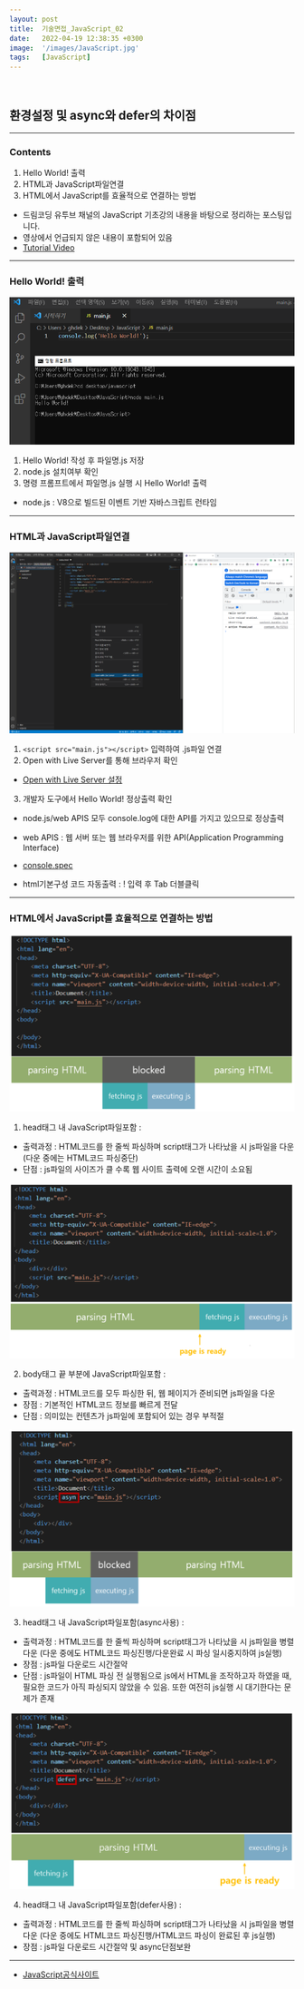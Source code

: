 ```yaml
---
layout: post
title:  기술면접_JavaScript_02
date:   2022-04-19 12:38:35 +0300
image:  '/images/JavaScript.jpg'
tags:   [JavaScript]
---
```

<br/>

## 환경설정 및 async와 defer의 차이점<br/>

___

### Contents <br/>
1. Hello World! 출력<br/>
2. HTML과 JavaScript파일연결<br/>
3. HTML에서 JavaScript를 효율적으로 연결하는 방법<br/>


* 드림코딩 유투브 채널의 JavaScript 기초강의 내용을 바탕으로 정리하는 포스팅입니다. <br/>
* 영상에서 언급되지 않은 내용이 포함되어 있음<br/>
* [Tutorial Video](https://www.youtube.com/watch?v=tJieVCgGzhs&list=PLv2d7VI9OotTVOL4QmPfvJWPJvkmv6h-2&index=2)<br/>

___

### Hello World! 출력<br/>
<img src="/images/Posting/JavaScript/09.png" alt="Project">

1. Hello World! 작성 후 파일명.js 저장<br/>
2. node.js 설치여부 확인<br/>
3. 명령 프롬프트에서 파일명.js 실행 시 Hello World! 출력<br/>

* node.js : V8으로 빌드된 이벤트 기반 자바스크립트 런타임<br/>

___

### HTML과 JavaScript파일연결<br/>
<img src="/images/Posting/JavaScript/10.png" alt="Project">

1. `<script src="main.js"></script>` 입력하여 .js파일 연결<br/>
2. Open with Live Server를 통해 브라우저 확인<br/>
  * [Open with Live Server 설정](https://stajun.tistory.com/entry/Visual-Studio-Code-%EB%9D%BC%EC%9D%B4%EB%B8%8C%EC%84%9C%EB%B2%84Live-Server-%EC%84%A4%EC%A0%95%ED%95%98%EA%B8%B0)<br/>
3. 개발자 도구에서 Hello World! 정상출력 확인<br/>
  * node.js/web APIS 모두 console.log에 대한 API를 가지고 있으므로 정상출력
  * web APIS : 웹 서버 또는 웹 브라우저를 위한 API(Application Programming Interface)
  * [console.spec](console.spec.whatwg.org)


* html기본구성 코드 자동출력 : ! 입력 후 Tab 더블클릭<br/>

___

### HTML에서 JavaScript를 효율적으로 연결하는 방법<br/>
<img src="/images/Posting/JavaScript/11.png" alt="Project">

1. head태그 내 JavaScript파일포함 :<br/>
  * 출력과정 : HTML코드를 한 줄씩 파싱하며 script태그가 나타났을 시 js파일을 다운 (다운 중에는 HTML코드 파싱중단)<br/>
  * 단점 : js파일의 사이즈가 클 수록 웹 사이트 출력에 오랜 시간이 소요됨<br/>


<img src="/images/Posting/JavaScript/12.png" alt="Project">

2. body태그 끝 부분에 JavaScript파일포함 :<br/>
  * 출력과정 : HTML코드를 모두 파싱한 뒤, 웹 페이지가 준비되면 js파일을 다운<br/>
  * 장점 : 기본적인 HTML코드 정보를 빠르게 전달<br/>
  * 단점 : 의미있는 컨텐츠가 js파일에 포함되어 있는 경우 부적절<br/>


<img src="/images/Posting/JavaScript/13.png" alt="Project">

3. head태그 내 JavaScript파일포함(async사용) :<br/>
  * 출력과정 : HTML코드를 한 줄씩 파싱하며 script태그가 나타났을 시 js파일을 병렬다운 (다운 중에도 HTML코드 파싱진행/다운완료 시 파싱 일시중지하여 js실행)<br/>
  * 장점 : js파일 다운로드 시간절약<br/>
  * 단점 : js파일이 HTML 파싱 전 실행됨으로 js에서 HTML을 조작하고자 하였을 때, 필요한 코드가 아직 파싱되지 않았을 수 있음. 또한 여전히 js실행 시 대기한다는 문제가 존재<br/>


<img src="/images/Posting/JavaScript/14.png" alt="Project">

4. head태그 내 JavaScript파일포함(defer사용) :<br/>
  * 출력과정 : HTML코드를 한 줄씩 파싱하며 script태그가 나타났을 시 js파일을 병렬다운 (다운 중에도 HTML코드 파싱진행/HTML코드 파싱이 완료된 후 js실행)<br/>
  * 장점 : js파일 다운로드 시간절약 및 async단점보완 <br/>

___

* [JavaScript공식사이트](https://developer.mozilla.org/ko/)

